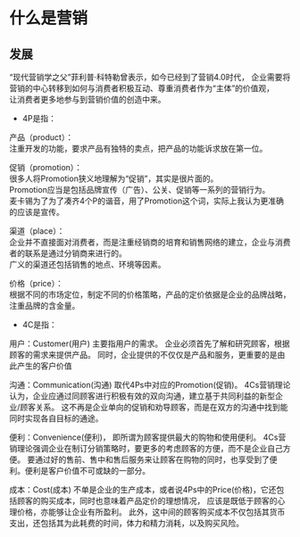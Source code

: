 # 什么是营销

## 发展

“现代营销学之父”菲利普·科特勒曾表示，如今已经到了营销4.0时代，
企业需要将营销的中心转移到如何与消费者积极互动、尊重消费者作为“主体”的价值观，  
让消费者更多地参与到营销价值的创造中来。  

* 4P是指：

产品（product）：  
注重开发的功能，要求产品有独特的卖点，把产品的功能诉求放在第一位。  

促销（promotion）：  
很多人将Promotion狭义地理解为“促销”，其实是很片面的。  
Promotion应当是包括品牌宣传（广告）、公关、促销等一系列的营销行为。  
麦卡锡为了为了凑齐4个P的谐音，用了Promotion这个词，实际上我认为更准确的应该是宣传。  

渠道（place）：  
企业并不直接面对消费者，而是注重经销商的培育和销售网络的建立，企业与消费者的联系是通过分销商来进行的。  
广义的渠道还包括销售的地点、环境等因素。  

价格（price）：  
根据不同的市场定位，制定不同的价格策略，产品的定价依据是企业的品牌战略，注重品牌的含金量。  

* 4C是指：

用户：Customer(用户)
主要指用户的需求。
企业必须首先了解和研究顾客，根据顾客的需求来提供产品。
同时，企业提供的不仅仅是产品和服务，更重要的是由此产生的客户价值

沟通：Communication(沟通)
取代4Ps中对应的Promotion(促销)。
4Cs营销理论认为，企业应通过同顾客进行积极有效的双向沟通，建立基于共同利益的新型企业/顾客关系。
这不再是企业单向的促销和劝导顾客，而是在双方的沟通中找到能同时实现各自目标的通途。

便利：Convenience(便利)，
即所谓为顾客提供最大的购物和使用便利。
4Cs营销理论强调企业在制订分销策略时，要更多的考虑顾客的方便，而不是企业自己方便。
要通过好的售前、售中和售后服务来让顾客在购物的同时，也享受到了便利。便利是客户价值不可或缺的一部分。

成本：Cost(成本)
不单是企业的生产成本，或者说4Ps中的Price(价格)，它还包括顾客的购买成本，同时也意味着产品定价的理想情况，
应该是既低于顾客的心理价格，亦能够让企业有所盈利。
此外，这中间的顾客购买成本不仅包括其货币支出，还包括其为此耗费的时间，体力和精力消耗，以及购买风险。